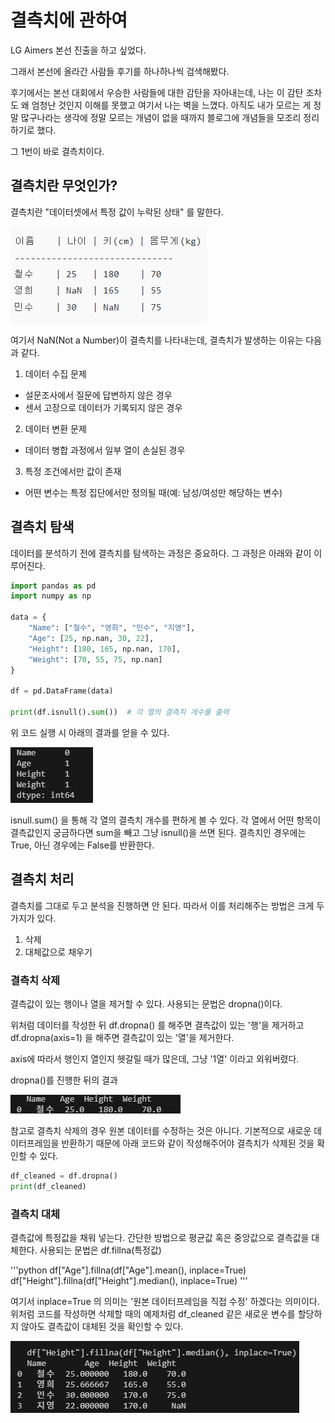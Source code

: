 # 결측치에 관하여

LG Aimers 본선 진출을 하고 싶었다.

그래서 본선에 올라간 사람들 후기를 하나하나씩 검색해봤다.

후기에서는 본선 대회에서 우승한 사람들에 대한 감탄을 자아내는데, 나는 이 감탄 조차도 왜 엄청난 것인지 이해를 못했고
여기서 나는 벽을 느꼈다. 아직도 내가 모르는 게 정말 많구나라는 생각에 정말 모르는 개념이 없을 때까지 블로그에 개념들을 모조리 정리하기로 했다.

그 1번이 바로 결측치이다.

## 결측치란 무엇인가?

결측치란 "데이터셋에서 특정 값이 누락된 상태" 를 말한다.

![alt text](img/결측치/image.png)

여기서 NaN(Not a Number)이 결측치를 나타내는데, 결측치가 발생하는 이유는 다음과 같다.

1. 데이터 수집 문제
  - 설문조사에서 질문에 답변하지 않은 경우
  - 센서 고장으로 데이터가 기록되지 않은 경우

2. 데이터 변환 문제
  - 데이터 병합 과정에서 일부 열이 손실된 경우

3. 특정 조건에서만 값이 존재
  - 어떤 변수는 특정 집단에서만 정의될 때(예: 남성/여성만 해당하는 변수)


## 결측치 탐색

데이터를 분석하기 전에 결측치를 탐색하는 과정은 중요하다. 그 과정은 아래와 같이 이루어진다.

```python
import pandas as pd
import numpy as np

data = {
    "Name": ["철수", "영희", "민수", "지영"],
    "Age": [25, np.nan, 30, 22],
    "Height": [180, 165, np.nan, 170],
    "Weight": [70, 55, 75, np.nan]
}

df = pd.DataFrame(data)

print(df.isnull().sum())  # 각 열의 결측치 개수를 출력
```

위 코드 실행 시 아래의 결과를 얻을 수 있다.

![alt text](img/결측치/image1.png)

isnull.sum() 을 통해 각 열의 결측치 개수를 편하게 볼 수 있다.
각 열에서 어떤 항목이 결측값인지 궁금하다면 sum을 빼고 그냥 isnull()을 쓰면 된다.
결측치인 경우에는 True, 아닌 경우에는 False를 반환한다.


## 결측치 처리

결측치를 그대로 두고 분석을 진행하면 안 된다. 따라서 이를 처리해주는 방법은 크게 두 가지가 있다.

1. 삭제
2. 대체값으로 채우기

### 결측치 삭제
결측값이 있는 행이나 열을 제거할 수 있다. 사용되는 문법은 dropna()이다.

위처럼 데이터를 작성한 뒤 df.dropna() 를 해주면 결측값이 있는 '행'을 제거하고
df.dropna(axis=1) 을 해주면 결측값이 있는 '열'을 제거한다. 

axis에 따라서 행인지 열인지 헷갈릴 때가 많은데, 그냥 '1열' 이라고 외워버렸다.

dropna()를 진행한 뒤의 결과

![alt text](img/결측치/image2.png)

참고로 결측치 삭제의 경우 원본 데이터를 수정하는 것은 아니다. 
기본적으로 새로운 데이터프레임을 반환하기 때문에 아래 코드와 같이 작성해주어야 결측치가 삭제된 것을 확인할 수 있다.
```python
df_cleaned = df.dropna()
print(df_cleaned)
```

### 결측치 대체
결측값에 특정값을 채워 넣는다. 간단한 방법으로 평균값 혹은 중앙값으로 결측값을 대체한다.
사용되는 문법은 df.fillna(특정값)

'''python
df["Age"].fillna(df["Age"].mean(), inplace=True)
df["Height"].fillna(df["Height"].median(), inplace=True)
'''

여기서 inplace=True 의 의미는 '원본 데이터프레임을 직접 수정' 하겠다는 의미이다.
위처럼 코드를 작성하면 삭제할 때의 예제처럼 df_cleaned 같은 새로운 변수를 할당하지 않아도 결측값이 대체된 것을 확인할 수 있다.

![alt text](img/결측치/image3.png)

